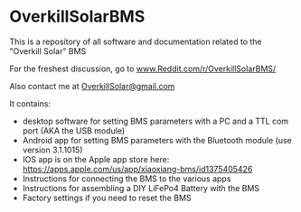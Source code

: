 # OverkillSolarBMS

This is a repository of all software and documentation related to the "Overkill Solar" BMS

For the freshest discussion, go to www.Reddit.com/r/OverkillSolarBMS/

Also contact me at OverkillSolar@gmail.com

It contains:

- desktop software for setting BMS parameters with a PC and a TTL com port (AKA the USB module)
- Android app for setting BMS parameters with the Bluetooth module (use version 3.1.1015)
- IOS app is on the Apple app store here: https://apps.apple.com/us/app/xiaoxiang-bms/id1375405426
- Instructions for connecting the BMS to the various apps
- Instructions for assembling a DIY LiFePo4 Battery with the BMS
- Factory settings if you need to reset the BMS
